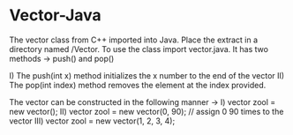 # Vector-Java
The vector class from C++ imported into Java. Place the extract in a directory named /Vector. To use the class import vector.java.
It has two methods -> push() and pop()

I) The push(int x) method initializes the x number to the end of the vector
II) The pop(int index) method removes the element at the index provided.

The vector can be constructed in the following manner ->
I) vector zool = new vector();
II) vector zool = new vector(0, 90); // assign 0 90 times to the vector
III) vector zool = new vector(1, 2, 3, 4);
